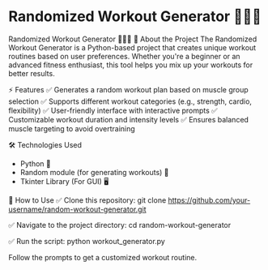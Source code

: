 # Randomized Workout Generator 🏋️‍♂️💪
 Randomized Workout Generator 🏋️‍♂️💪 📌 About the Project The Randomized Workout Generator is a Python-based project that creates unique workout routines based on user preferences. Whether you're a beginner or an advanced fitness enthusiast, this tool helps you mix up your workouts for better results.  

 ⚡ Features 
 ✅ Generates a random workout plan based on muscle group selection 
 ✅ Supports different workout categories (e.g., strength, cardio, flexibility)
 ✅ User-friendly interface with interactive prompts 
 ✅ Customizable workout duration and intensity levels 
 ✅ Ensures balanced muscle targeting to avoid overtraining  

 🛠️ Technologies Used 
- Python 🐍
- Random module (for generating workouts) 🎲
-  Tkinter Library (For GUI) 🖥️ 
 
 🚀 How to Use
✅ Clone this repository: 
git clone https://github.com/your-username/random-workout-generator.git
 
✅ Navigate to the project directory: 
cd random-workout-generator
 
✅ Run the script: 
python workout_generator.py 
 
 Follow the prompts to get a customized workout routine.
